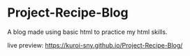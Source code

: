 # Project-Recipe-Blog
A blog made using basic html to practice my html skills.

live preview: https://kuroi-sny.github.io/Project-Recipe-Blog/
